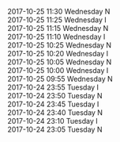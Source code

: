 2017-10-25 11:30 Wednesday  N  
2017-10-25 11:25 Wednesday  I  
2017-10-25 11:15 Wednesday  N  
2017-10-25 11:10 Wednesday  I  
2017-10-25 10:25 Wednesday  N  
2017-10-25 10:20 Wednesday  I  
2017-10-25 10:05 Wednesday  N  
2017-10-25 10:00 Wednesday  I  
2017-10-25 09:55 Wednesday  N  
2017-10-24 23:55 Tuesday  I  
2017-10-24 23:50 Tuesday  N  
2017-10-24 23:45 Tuesday  I  
2017-10-24 23:40 Tuesday  N  
2017-10-24 23:10 Tuesday  I  
2017-10-24 23:05 Tuesday  N  
